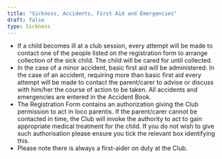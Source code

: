 ```yaml
---
title: "Sickness, Accidents, First Aid and Emergencies"
draft: false
type: Sickness
---
```


* If a child becomes ill at a club session, every attempt will be made to contact one of the people listed on the registration form to arrange collection of the sick child.  The child will be cared for until collected.
* In the case of a minor accident, basic first aid will be administered.  In the case of an accident, requiring more than basic first aid every attempt will be made to contact the parent/carer to advise or discuss with him/her the course of action to be taken.  All accidents and emergencies are entered in the Accident Book.
* The Registration Form contains an authorization giving the Club permission to act in loco parentis.  If the parent/carer cannot be contacted in time, the Club will invoke the authority to act to gain appropriate medical treatment for the child.  If you do not wish to give such authorisation please ensure you tick the relevant box identifying this.
* Please note there is always a first-aider on duty at the Club.